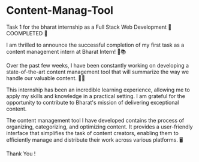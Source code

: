 # Content-Manag-Tool

Task 1 for the bharat internship as a Full Stack Web Development
🎉 COOMPLETED 🎉

I am thrilled to announce the successful completion of my first task as a content management intern at Bharat Intern! 🚀📚

Over the past few weeks, I have been constantly working on developing a state-of-the-art content management tool that will summarize the way we handle our valuable content. 🌟💼

This internship has been an incredible learning experience, allowing me to apply my skills and knowledge in a practical setting. I am grateful for the opportunity to contribute to Bharat's mission of delivering exceptional content.

The content management tool I have developed contains the process of organizing, categorizing, and optimizing content. It provides a user-friendly interface that simplifies the task of content creators, enabling them to efficiently manage and distribute their work across various platforms. 🖥

Thank You !

